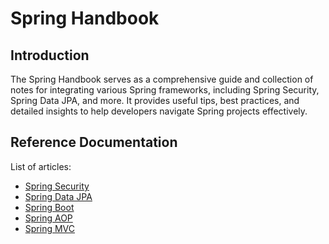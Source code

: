 # Spring Handbook

## Introduction
The Spring Handbook serves as a comprehensive guide and collection of notes for integrating various Spring frameworks, including Spring Security, Spring Data JPA, and more. It provides useful tips, best practices, and detailed insights to help developers navigate Spring projects effectively.

## Reference Documentation
List of articles:

- [Spring Security](#)
- [Spring Data JPA](#)
- [Spring Boot](#)
- [Spring AOP](#)
- [Spring MVC](#)